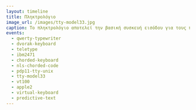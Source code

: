 ```yaml
---
layout: timeline 
title: Πληκτρολόγιο 
image_url: /images/tty-model33.jpg
caption: Το πληκτρολόγιο αποτελεί την βασική συσκευή εισόδου για τους πρώτους διαδραστικούς υπολογιστές καθώς ήταν μια από τις πιο διαθέσιμες και αξιόπιστες συσκευές από τις διαχρονικές εφαρμογές του παραδοσιακού αναλογικού τηλέγραφου. 
events:
  - qwerty-typewriter
  - dvorak-keyboard
  - teletype
  - ibm2471
  - chorded-keyboard
  - nls-chorded-code
  - pdp11-tty-unix
  - tty-model33
  - vt100
  - apple2
  - virtual-keyboard
  - predictive-text
---
```


